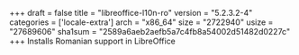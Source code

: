 +++
draft = false
title = "libreoffice-l10n-ro"
version = "5.2.3.2-4"
categories = ['locale-extra']
arch = "x86_64"
size = "2722940"
usize = "27689606"
sha1sum = "2589a6aeb2aefb5a7c4fb8a54002d51482d0227c"
+++
Installs Romanian support in LibreOffice